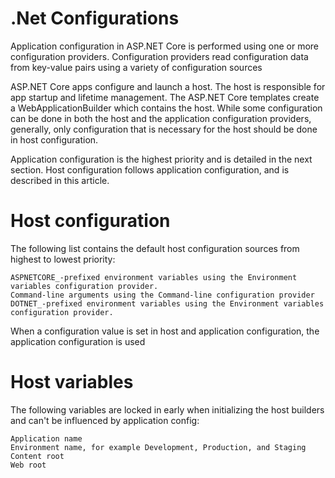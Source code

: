 .Net Configurations
===================

Application configuration in ASP.NET Core is performed using one or more configuration providers. Configuration providers read configuration data from key-value pairs using a variety of configuration sources

ASP.NET Core apps configure and launch a host. The host is responsible for app startup and lifetime management. The ASP.NET Core templates create a WebApplicationBuilder which contains the host. While some configuration can be done in both the host and the application configuration providers, generally, only configuration that is necessary for the host should be done in host configuration.

Application configuration is the highest priority and is detailed in the next section. Host configuration follows application configuration, and is described in this article.

Host configuration
==================

The following list contains the default host configuration sources from highest to lowest priority:

    ASPNETCORE_-prefixed environment variables using the Environment variables configuration provider.
    Command-line arguments using the Command-line configuration provider
    DOTNET_-prefixed environment variables using the Environment variables configuration provider.

When a configuration value is set in host and application configuration, the application configuration is used

Host variables
==============

The following variables are locked in early when initializing the host builders and can't be influenced by application config:

    Application name
    Environment name, for example Development, Production, and Staging
    Content root
    Web root

